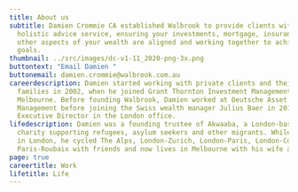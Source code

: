 ```yaml
---
title: About us
subtitle: Damien Crommie CA established Walbrook to provide clients with a
  holistic advice service, ensuring your investments, mortgage, insurance and
  other aspects of your wealth are aligned and working together to achieve your
  goals.
thumbnail: ../src/images/dc-v1-11_2020-png-3x.png
buttontext: "Email Damien "
buttonemail: damien.crommie@walbrook.com.au
careerdescription: Damien started working with private clients and their
  families in 2002, when he joined Grant Thornton Investment Management in
  Melbourne. Before founding Walbrook, Damien worked at Deutsche Asset & Wealth
  Management before joining the Swiss wealth manager Julius Baer in 2015 as an
  Executive Director in the London office.
lifedescription: Damien was a founding trustee of Akwaaba, a London-based
  charity supporting refugees, asylum seekers and other migrants. While working
  in London, he cycled The Alps, London-Zurich, London-Paris, London-Cologne and
  Paris-Roubaix with friends and now lives in Melbourne with his wife and son.
page: true
careertitle: Work
lifetitle: Life
---
```

